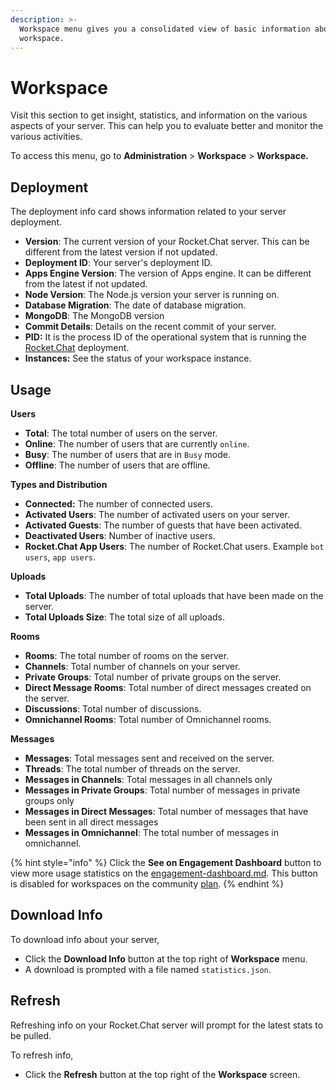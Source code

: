 ```yaml
---
description: >-
  Workspace menu gives you a consolidated view of basic information about your
  workspace.
---
```


# Workspace

Visit this section to get insight, statistics, and information on the various aspects of your server. This can help you to evaluate better and monitor the various activities.

To access this menu, go to **Administration** > **Workspace** > **Workspace.**

## Deployment&#x20;

The deployment info card shows information related to your server deployment.

* **Version**: The current version of your Rocket.Chat server. This can be different from the latest version if not updated.
* **Deployment ID**: Your server's deployment ID.
* **Apps Engine Version**: The version of Apps engine. It can be different from the latest if not updated.
* **Node Version**: The Node.js version your server is running on.
* **Database Migration**: The date of database migration.
* **MongoDB**: The MongoDB version
* **Commit Details**: Details on the recent commit of your server.
* **PID:** It is the process ID of the operational system that is running the [Rocket.Chat](https://rocket.chat/) deployment.
* **Instances:** See the status of your workspace instance.

## Usage&#x20;

**Users**

* **Total**: The total number of users on the server.
* **Online**: The number of users that are currently `online`.
* **Busy**: The number of users that are in `Busy` mode.
* **Offline**: The number of users that are offline.

**Types and Distribution**

* **Connected:** The number of connected users.
* **Activated Users**: The number of activated users on your server.
* **Activated Guests**: The number of guests that have been activated.
* **Deactivated Users**: Number of inactive users.
* **Rocket.Chat App Users**: The number of Rocket.Chat users. Example `bot users`, `app users`.

**Uploads**

* **Total Uploads**: The number of total uploads that have been made on the server.
* **Total Uploads Size**: The total size of all uploads.

**Rooms**

* **Rooms**: The total number of rooms on the server.
* **Channels**: Total number of channels on your server.
* **Private Groups**: Total number of private groups on the server.
* **Direct Message Rooms**: Total number of direct messages created on the server.
* **Discussions**: Total number of discussions.
* **Omnichannel Rooms**: Total number of Omnichannel rooms.

**Messages**

* **Messages**: Total messages sent and received on the server.
* **Threads**: The total number of threads on the server.
* **Messages in Channels**: Total messages in all channels only
* **Messages in Private Groups**: Total number of messages in private groups only
* **Messages in Direct Messages**: Total number of messages that have been sent in all direct messages
* **Messages in Omnichannel**: The total number of messages in omnichannel.

{% hint style="info" %}
Click the **See on Engagement Dashboard** button to view more usage statistics on the [engagement-dashboard.md](engagement-dashboard.md "mention"). This button is disabled for workspaces on the community [plan](../../readme/our-plans.md).
{% endhint %}

## Download Info

To download info about your server,&#x20;

* Click the **Download Info** button at the top right of **Workspace** menu.
* A download is prompted with a file named `statistics.json`.

## Refresh

Refreshing info on your Rocket.Chat server will prompt for the latest stats to be pulled.

To refresh info,&#x20;

* Click the **Refresh** button at the top right of the **Workspace** screen.
